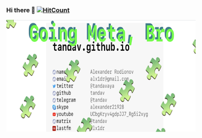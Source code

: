 ### Hi there 👋 [![HitCount](http://hits.dwyl.com/tandav/tandav.svg)](http://hits.dwyl.com/tandav/tandav)

<img src='going-meta-bro.png' height='300px'>

<!--
**tandav/tandav** is a ✨ _special_ ✨ repository because its `README.md` (this file) appears on your GitHub profile.


Here are some ideas to get you started:

- 🔭 I’m currently working on ...
- 🌱 I’m currently learning ...
- 👯 I’m looking to collaborate on ...
- 🤔 I’m looking for help with ...
- 💬 Ask me about ...
- 📫 How to reach me: ...
- 😄 Pronouns: ...
- ⚡ Fun fact: ...
-->
